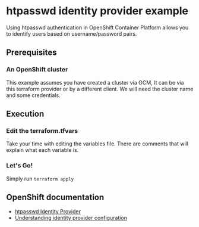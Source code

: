 # htpasswd identity provider example

Using htpasswd authentication in OpenShift Container Platform allows you to identify users based on username/password pairs.
## Prerequisites

### An OpenShift cluster

This example assumes you have created a cluster via OCM, It can be via this terraform provider or by a different client.
We will need the cluster name and some credentials.

## Execution

### Edit the terraform.tfvars

Take your time with editing the variables file. 
There are comments that will explain what each variable is.

### Let's Go!

Simply run `terraform apply`


## OpenShift documentation

 - [htpasswd Identity Provider](https://docs.openshift.com/container-platform/4.12/authentication/identity_providers/configuring-htpasswd-identity-provider.html)
 - [Understanding identity provider configuration](https://docs.openshift.com/container-platform/4.12/authentication/understanding-identity-provider.html)
